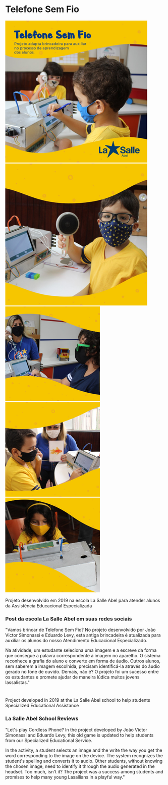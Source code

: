 # Telefone Sem Fio

<img src="./assets/01.jpg" width="450"/><img src="./assets/02.jpg" width="450"/>
<img src="./assets/03.jpg" width="300"/><img src="./assets/04.jpg" width="300"/><img src="./assets/05.jpg" width="300"/>

Projeto desenvolvido em 2019 na escola La Salle Abel para atender alunos da Assistência Educacional Especializada
 
### Post da escola La Salle Abel em suas redes sociais 
"Vamos brincar de Telefone Sem Fio? 
 No projeto desenvolvido por João Victor Simonassi e Eduardo Levy,
 esta antiga brincadeira é atualizada para auxiliar os
 alunos do nosso Atendimento Educacional Especializado.

 Na atividade, um estudante seleciona uma imagem e a 
 escreve da forma que consegue a palavra correspondente à imagem no aparelho.
 O sistema reconhece a grafia do aluno e converte em forma de áudio. 
 Outros alunos, sem saberem a imagem escolhida, precisam identificá-la através do áudio gerado no fone de ouvido.
 Demais, não é? O projeto foi um sucesso entre os estudantes e promete ajudar de maneira lúdica muitos jovens lassalistas."
#
Project developed in 2019 at the La Salle Abel school to help students Specialized Educational Assistance

### La Salle Abel School Reviews 
  "Let's play Cordless Phone?
  In the project developed by João Victor Simonassi and Eduardo Levy,
  this old game is updated to help
  students from our Specialized Educational Service.

  In the activity, a student selects an image and the
  write the way you get the word corresponding to the image on the device.
  The system recognizes the student's spelling and converts it to audio.
  Other students, without knowing the chosen image, need to identify it through the audio generated in the headset.
  Too much, isn't it? The project was a success among students and promises to help many young Lasallians in a playful way."
